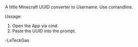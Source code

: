 A little Minecraft UUID converter to Username. Use comandline. 

Ussage:

1. Open the App via cmd.
2. Paste the UUID into the prompt.
  
-LeTeckGas
